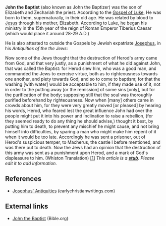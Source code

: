 **John the Baptist** (also known as John the Baptizer) was the son
of Elizabeth and Zechariah the priest. According to the
[Gospel of Luke](Gospel_of_Luke "Gospel of Luke"), He was born to
them, supernaturally, in their old age. He was related by blood to
[Jesus](Jesus "Jesus") through his mother, Elizabeth. According to
Luke, he began his ministry in the 15th year of the reign of Roman
Emperor Tiberius Caesar (which would place it around 28-29 A.D.)

He is also attested to outside the Gospels by Jewish expatriate
[Josephus](Josephus "Josephus"), in his
*Antiquities of the the Jews*:

Now some of the Jews thought that the destruction of Herod's army
came from God, and that very justly, as a punishment of what he did
against John, that was called the Baptist: for Herod slew him, who
was a good man, and commanded the Jews to exercise virtue, both as
to righteousness towards one another, and piety towards God, and so
to come to baptism; for that the washing [with water] would be
acceptable to him, if they made use of it, not in order to the
putting away [or the remission] of some sins [only], but for the
purification of the body; supposing still that the soul was
thoroughly purified beforehand by righteousness. Now when [many]
others came in crowds about him, for they were very greatly moved
[or pleased] by hearing his words, Herod, who feared lest the great
influence John had over the people might put it into his power and
inclination to raise a rebellion, (for they seemed ready to do any
thing he should advise,) thought it best, by putting him to death,
to prevent any mischief he might cause, and not bring himself into
difficulties, by sparing a man who might make him repent of it when
it would be too late. Accordingly he was sent a prisoner, out of
Herod's suspicious temper, to Macherus, the castle I before
mentioned, and was there put to death. Now the Jews had an opinion
that the destruction of this army was sent as a punishment upon
Herod, and a mark of God's displeasure to him. (Whiston
Translation)
[[1]](http://earlychristianwritings.com/text/josephus/ant-18.htm)
*This article is a **[stub](http://www.theopedia.com/Category:Theopedia_stubs "Category:Theopedia stubs")**. Please edit it to add information.*
## References

-   [Josephus' Antiquities](http://earlychristianwritings.com/text/josephus/ant-18.htm)
    (earlychristianwritings.com)

## External links

-   [John the Baptist](http://www.bible.org/page.asp?page_id=586)
    (Bible.org)



